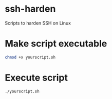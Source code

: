 # ssh-harden
Scripts to harden SSH on Linux

# Make script executable
```bash 
chmod +x yourscript.sh 
```

# Execute script 
```bash 
./yourscript.sh 
```


